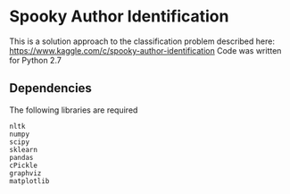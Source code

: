 # Spooky Author Identification


This is a solution approach to the classification problem described here: https://www.kaggle.com/c/spooky-author-identification
Code was written for Python 2.7

## Dependencies

The following libraries are required

```Shell
nltk
numpy
scipy
sklearn
pandas
cPickle
graphviz 
matplotlib
```